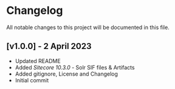 # Changelog

All notable changes to this project will be documented in this file.

<a name="v1.0.0"></a>
## [v1.0.0] - 2 April 2023

- Updated README
- Added *Sitecore 10.3.0* - Solr SIF files & Artifacts
- Added gitignore, License and Changelog
- Initial commit